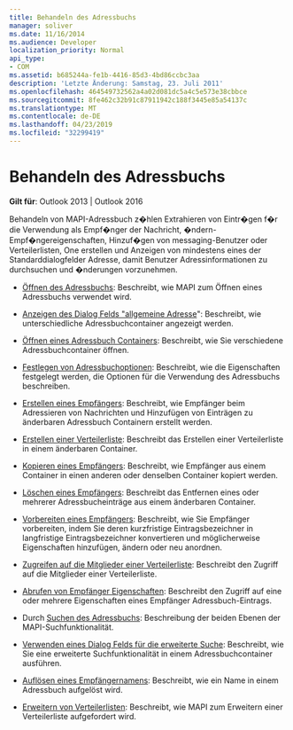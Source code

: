```yaml
---
title: Behandeln des Adressbuchs
manager: soliver
ms.date: 11/16/2014
ms.audience: Developer
localization_priority: Normal
api_type:
- COM
ms.assetid: b685244a-fe1b-4416-85d3-4bd86ccbc3aa
description: 'Letzte Änderung: Samstag, 23. Juli 2011'
ms.openlocfilehash: 464549732562a4a02d081dc5a4c5e573e38cbbce
ms.sourcegitcommit: 8fe462c32b91c87911942c188f3445e85a54137c
ms.translationtype: MT
ms.contentlocale: de-DE
ms.lasthandoff: 04/23/2019
ms.locfileid: "32299419"
---
```

# <a name="handling-the-address-book"></a>Behandeln des Adressbuchs
  
**Gilt für**: Outlook 2013 | Outlook 2016 
  
Behandeln von MAPI-Adressbuch z�hlen Extrahieren von Eintr�gen f�r die Verwendung als Empf�nger der Nachricht, �ndern-Empf�ngereigenschaften, Hinzuf�gen von messaging-Benutzer oder Verteilerlisten, One erstellen und Anzeigen von mindestens eines der Standarddialogfelder Adresse, damit Benutzer Adressinformationen zu durchsuchen und �nderungen vorzunehmen.

- [Öffnen des Adressbuchs](opening-the-address-book.md): Beschreibt, wie MAPI zum Öffnen eines Adressbuchs verwendet wird.
    
- [Anzeigen des Dialog Felds "allgemeine Adresse](displaying-the-common-address-dialog-box.md)": Beschreibt, wie unterschiedliche Adressbuchcontainer angezeigt werden.
    
- [Öffnen eines Adressbuch Containers](opening-an-address-book-container.md): Beschreibt, wie Sie verschiedene Adressbuchcontainer öffnen.
    
- [Festlegen von Adressbuchoptionen](setting-address-book-options.md): Beschreibt, wie die Eigenschaften festgelegt werden, die Optionen für die Verwendung des Adressbuchs beschreiben.
    
- [Erstellen eines Empfängers](creating-a-recipient.md): Beschreibt, wie Empfänger beim Adressieren von Nachrichten und Hinzufügen von Einträgen zu änderbaren Adressbuch Containern erstellt werden.
    
- [Erstellen einer Verteilerliste](creating-a-distribution-list.md): Beschreibt das Erstellen einer Verteilerliste in einem änderbaren Container.
    
- [Kopieren eines Empfängers](copying-a-recipient.md): Beschreibt, wie Empfänger aus einem Container in einen anderen oder denselben Container kopiert werden.
    
- [Löschen eines Empfängers](deleting-a-recipient.md): Beschreibt das Entfernen eines oder mehrerer Adressbucheinträge aus einem änderbaren Container.
    
- [Vorbereiten eines Empfängers](preparing-a-recipient.md): Beschreibt, wie Sie Empfänger vorbereiten, indem Sie deren kurzfristige Eintragsbezeichner in langfristige Eintragsbezeichner konvertieren und möglicherweise Eigenschaften hinzufügen, ändern oder neu anordnen.
    
- [Zugreifen auf die Mitglieder einer Verteilerliste](accessing-the-members-of-a-distribution-list.md): Beschreibt den Zugriff auf die Mitglieder einer Verteilerliste.
    
- [Abrufen von Empfänger Eigenschaften](retrieving-recipient-properties.md): Beschreibt den Zugriff auf eine oder mehrere Eigenschaften eines Empfänger Adressbuch-Eintrags.
    
- Durch [Suchen des Adressbuchs](searching-the-address-book.md): Beschreibung der beiden Ebenen der MAPI-Suchfunktionalität. 
    
- [Verwenden eines Dialog Felds für die erweiterte Suche](using-an-advanced-search-dialog-box.md): Beschreibt, wie Sie eine erweiterte Suchfunktionalität in einem Adressbuchcontainer ausführen.
    
- [Auflösen eines Empfängernamens](resolving-a-recipient-name.md): Beschreibt, wie ein Name in einem Adressbuch aufgelöst wird.
    
- [Erweitern von Verteilerlisten](expanding-distribution-lists.md): Beschreibt, wie MAPI zum Erweitern einer Verteilerliste aufgefordert wird.
    

